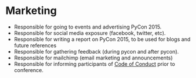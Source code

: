 # Marketing

- Responsible for going to events and advertising PyCon 2015.
- Responsible for social media exposure (facebook, twitter, etc).
- Responsible for writing a report on PyCon 2015, to be used for blogs and future references
- Responsible for gathering feedback (during pycon and after pycon).
- Responsible for mailchimp (email marketing and announcements)
- Responsible for informing participants of [Code of Conduct](http://pycon.python.ph/coc.html) prior to conference.
